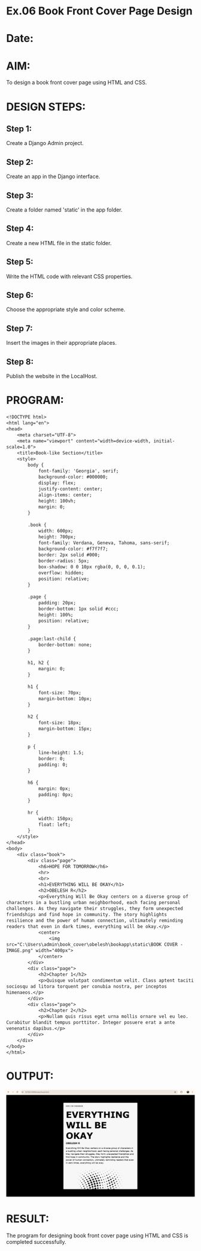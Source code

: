 # Ex.06 Book Front Cover Page Design
# Date:
# AIM:
To design a book front cover page using HTML and CSS.

# DESIGN STEPS:
## Step 1:
Create a Django Admin project.

## Step 2:
Create an app in the Django interface.

## Step 3:
Create a folder named 'static' in the app folder.

## Step 4:
Create a new HTML file in the static folder.

## Step 5:
Write the HTML code with relevant CSS properties.

## Step 6:
Choose the appropriate style and color scheme.

## Step 7:
Insert the images in their appropriate places.

## Step 8:
Publish the website in the LocalHost.

# PROGRAM:
```
<!DOCTYPE html>
<html lang="en">
<head>
    <meta charset="UTF-8">
    <meta name="viewport" content="width=device-width, initial-scale=1.0">
    <title>Book-like Section</title>
    <style>
        body {
            font-family: 'Georgia', serif;
            background-color: #000000;
            display: flex;
            justify-content: center;
            align-items: center;
            height: 100vh;
            margin: 0;
        }

        .book {
            width: 600px;
            height: 700px;
            font-family: Verdana, Geneva, Tahoma, sans-serif;
            background-color: #f7f7f7;
            border: 2px solid #000;
            border-radius: 5px;
            box-shadow: 0 0 10px rgba(0, 0, 0, 0.1);
            overflow: hidden;
            position: relative;
        }

        .page {
            padding: 20px;
            border-bottom: 1px solid #ccc;
            height: 100%;
            position: relative;
        }

        .page:last-child {
            border-bottom: none;
        }

        h1, h2 {
            margin: 0;
        }

        h1 {
            font-size: 70px;
            margin-bottom: 10px;
        }

        h2 {
            font-size: 18px;
            margin-bottom: 15px;
        }

        p {
            line-height: 1.5;
            border: 0;
            padding: 0;
        }

        h6 {
            margin: 0px;
            padding: 0px;
        }

        hr {
            width: 150px;
            float: left;
        }
    </style>
</head>
<body>
    <div class="book">
        <div class="page">
            <h6>HOPE FOR TOMORROW</h6>
            <hr>
            <br>
            <h1>EVERYTHING WILL BE OKAY</h1>
            <h2>OBELESH R</h2>
            <p>Everything Will Be Okay centers on a diverse group of characters in a bustling urban neighborhood, each facing personal challenges. As they navigate their struggles, they form unexpected friendships and find hope in community. The story highlights resilience and the power of human connection, ultimately reminding readers that even in dark times, everything will be okay.</p>
            <center>
                <img src="C:\Users\admin\book_cover\obelesh\bookapp\static\BOOK COVER - IMAGE.png" width="400px">
            </center>
        </div>
        <div class="page">
            <h2>Chapter 1</h2>
            <p>Quisque volutpat condimentum velit. Class aptent taciti sociosqu ad litora torquent per conubia nostra, per inceptos himenaeos.</p>
        </div>
        <div class="page">
            <h2>Chapter 2</h2>
            <p>Nullam quis risus eget urna mollis ornare vel eu leo. Curabitur blandit tempus porttitor. Integer posuere erat a ante venenatis dapibus.</p>
        </div>
    </div>
</body>
</html>
```
# OUTPUT:
![alt text](image.png)

# RESULT:
The program for designing book front cover page using HTML and CSS is completed successfully.
